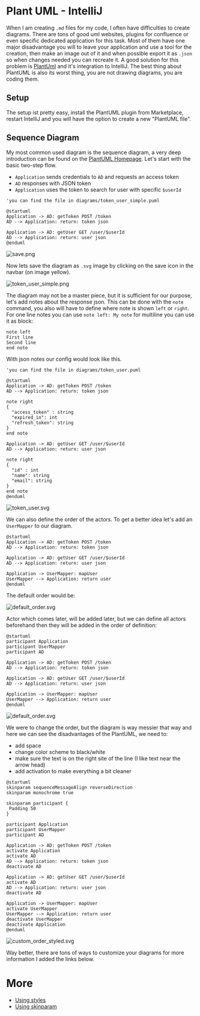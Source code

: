# Plant UML - IntelliJ
When I am creating `.md` files for my code, I often have difficulties to create diagrams. There are 
tons of good uml websites, plugins for confluence or even specific dedicated application for this task. 
Most of them have one major disadvantage you will to leave your application and use a tool for the creation, 
then make an image out of it and when possible export it as `.json` so when changes needed you can recreate it.
A good solution for this problem is [PlantUml](https://plantuml.com/) and it's integration to IntelliJ.
The best thing about PlantUML is also its worst thing, you are not drawing diagrams, you are coding them. 

## Setup
The setup ist pretty easy, install the PlantUML plugin from Marketplace, restart IntelliJ and you 
will have the option to create a new "PlantUML file".

## Sequence Diagram
My most common used diagram is the sequence diagram, a very deep introduction can be found on the [PlantUML Homepage](https://plantuml.com/de/sequence-diagram).
Let's start with the basic two-step flow.
- `Application` sends credentials to `AD` and requests an access token
- `AD` responses with JSON token
- `Application` uses the token to search for user with specific `$userId`

```puml
'you can find the file in diagrams/token_user_simple.puml

@startuml
Application -> AD: getToken POST /token
AD --> Application: return: token json

Application -> AD: getUser GET /user/$userId
AD --> Application: return: user json
@enduml
```

![save.png](images/save.png)

Now lets save the diagram as `.svg` image by clicking on the save icon in the navbar (on image yellow).

![token_user_simple.png](images/token_user_simple.svg)

The diagram may not be a master piece, but it is sufficient for our purpose, let's add notes about 
the response json. This can be done with the `note` command, you also will have to define where note 
is shown `left` or `right`. For one line notes you can use `note left: My note` for multiline you 
can use it as block:

```puml
note left
First line
Second line
end note
```
With json notes our config would look like this.
```puml
'you can find the file in diagrams/token_user.puml

@startuml
Application -> AD: getToken POST /token
AD --> Application: return: token json

note right
{
  "access_token" : string
  "expired_in": int
  "refresh_token": string 
}
end note

Application -> AD: getUser GET /user/$userId
AD --> Application: return: user json

note right
{
  "id" : int
  "name": string
  "email": string 
}
end note
@enduml
```

![token_user.svg](images/token_user.svg)

We can also define the order of the actors. To get a better idea let's add an `UserMapper` to our diagram.

```puml
@startuml
Application -> AD: getToken POST /token
AD --> Application: return: token json

Application -> AD: getUser GET /user/$userId
AD --> Application: return: user json

Application -> UserMapper: mapUser
UserMapper --> Application: return user
@enduml
```
The default order would be:

![default_order.svg](images/default_order.svg)

Actor which comes later, will be added later, but we can define all actors beforehand then they will be added in the
order of definition:

```puml
@startuml
participant Application
participant UserMapper
participant AD

Application -> AD: getToken POST /token
AD --> Application: return: token json

Application -> AD: getUser GET /user/$userId
AD --> Application: return: user json

Application -> UserMapper: mapUser
UserMapper --> Application: return user
@enduml
```
![default_order.svg](images/custom_order.svg)

We were to change the order, but the diagram is way messier that way and here we can see the disadvantages
of the PlantUML, we need to:
- add space
- change color scheme to black/white 
- make sure the text is on the right site of the line (I like text near the arrow head) 
- add activation to make everything a bit cleaner

```puml
@startuml
skinparam sequenceMessageAlign reverseDirection
skinparam monochrome true

skinparam participant {
 Padding 50
}

participant Application
participant UserMapper
participant AD

Application -> AD: getToken POST /token
activate Application
activate AD
AD --> Application: return: token json
deactivate AD

Application -> AD: getUser GET /user/$userId
activate AD
AD --> Application: return: user json
deactivate AD

Application -> UserMapper: mapUser
activate UserMapper
UserMapper --> Application: return user
deactivate UserMapper
deactivate Application
@enduml
```

![custom_order_styled.svg](images/custom_order_styled.svg)

Way better, there are tons of ways to customize your diagrams for more information I added the links below. 

# More
- [Using styles](https://plantuml.com/de/style-evolution)
- [Using skinparam](https://plantuml.com/de/skinparam)

